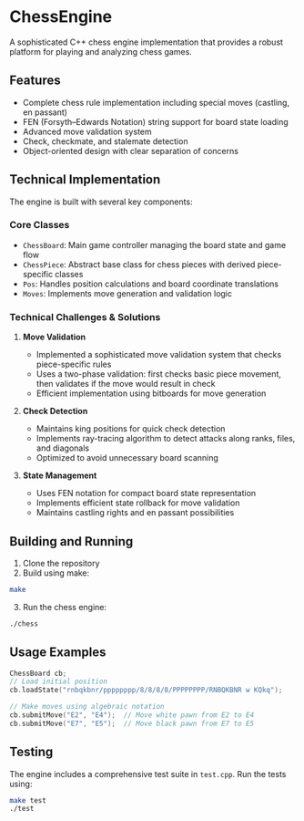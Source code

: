 # ChessEngine
A sophisticated C++ chess engine implementation that provides a robust platform for playing and analyzing chess games.

## Features
- Complete chess rule implementation including special moves (castling, en passant)
- FEN (Forsyth–Edwards Notation) string support for board state loading
- Advanced move validation system
- Check, checkmate, and stalemate detection
- Object-oriented design with clear separation of concerns

## Technical Implementation
The engine is built with several key components:

### Core Classes
- `ChessBoard`: Main game controller managing the board state and game flow
- `ChessPiece`: Abstract base class for chess pieces with derived piece-specific classes
- `Pos`: Handles position calculations and board coordinate translations
- `Moves`: Implements move generation and validation logic

### Technical Challenges & Solutions
1. **Move Validation**
   - Implemented a sophisticated move validation system that checks piece-specific rules
   - Uses a two-phase validation: first checks basic piece movement, then validates if the move would result in check
   - Efficient implementation using bitboards for move generation

2. **Check Detection**
   - Maintains king positions for quick check detection
   - Implements ray-tracing algorithm to detect attacks along ranks, files, and diagonals
   - Optimized to avoid unnecessary board scanning

3. **State Management**
   - Uses FEN notation for compact board state representation
   - Implements efficient state rollback for move validation
   - Maintains castling rights and en passant possibilities

## Building and Running
1. Clone the repository
2. Build using make:
```bash
make
```
3. Run the chess engine:
```bash
./chess
```

## Usage Examples
```cpp
ChessBoard cb;
// Load initial position
cb.loadState("rnbqkbnr/pppppppp/8/8/8/8/PPPPPPPP/RNBQKBNR w KQkq");

// Make moves using algebraic notation
cb.submitMove("E2", "E4");  // Move white pawn from E2 to E4
cb.submitMove("E7", "E5");  // Move black pawn from E7 to E5
```

## Testing
The engine includes a comprehensive test suite in `test.cpp`. Run the tests using:
```bash
make test
./test
```
